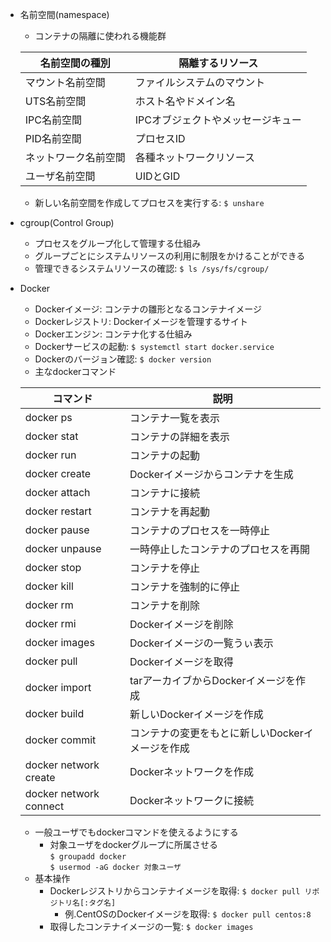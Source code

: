- 名前空間(namespace)
    - コンテナの隔離に使われる機能群

    | 名前空間の種別 | 隔離するリソース |
    | ---- | ---- |
    | マウント名前空間 | ファイルシステムのマウント |
    | UTS名前空間 | ホスト名やドメイン名 |
    | IPC名前空間 | IPCオブジェクトやメッセージキュー |
    | PID名前空間 | プロセスID |
    | ネットワーク名前空間 | 各種ネットワークリソース |
    | ユーザ名前空間 | UIDとGID |

    - 新しい名前空間を作成してプロセスを実行する: `$ unshare`
- cgroup(Control Group)
    - プロセスをグループ化して管理する仕組み
    - グループごとにシステムリソースの利用に制限をかけることができる
    - 管理できるシステムリソースの確認: `$ ls /sys/fs/cgroup/`
- Docker
    - Dockerイメージ: コンテナの雛形となるコンテナイメージ
    - Dockerレジストリ: Dockerイメージを管理するサイト
    - Dockerエンジン: コンテナ化する仕組み
    - Dockerサービスの起動: `$ systemctl start docker.service`
    - Dockerのバージョン確認: `$ docker version`
    - 主なdockerコマンド

    | コマンド | 説明 |
    | ---- | ---- |
    | docker ps | コンテナ一覧を表示 |
    | docker stat | コンテナの詳細を表示 |
    | docker run | コンテナの起動 |
    | docker create | Dockerイメージからコンテナを生成 |
    | docker attach | コンテナに接続 |
    | docker restart | コンテナを再起動 |
    | docker pause | コンテナのプロセスを一時停止 |
    | docker unpause | 一時停止したコンテナのプロセスを再開 |
    | docker stop | コンテナを停止 |
    | docker kill | コンテナを強制的に停止 |
    | docker rm | コンテナを削除 |
    | docker rmi | Dockerイメージを削除 |
    | docker images | Dockerイメージの一覧うぃ表示 |
    | docker pull | Dockerイメージを取得 |
    | docker import | tarアーカイブからDockerイメージを作成 |
    | docker build | 新しいDockerイメージを作成 |
    | docker commit | コンテナの変更をもとに新しいDockerイメージを作成 |
    | docker network create | Dockerネットワークを作成 |
    | docker network connect | Dockerネットワークに接続 |

    - 一般ユーザでもdockerコマンドを使えるようにする
        - 対象ユーザをdockerグループに所属させる  
        `$ groupadd docker`  
        `$ usermod -aG docker 対象ユーザ`
    - 基本操作
        - Dockerレジストリからコンテナイメージを取得: `$ docker pull リポジトリ名[:タグ名]`
            - 例.CentOSのDockerイメージを取得: `$ docker pull centos:8`
        - 取得したコンテナイメージの一覧: `$ docker images`